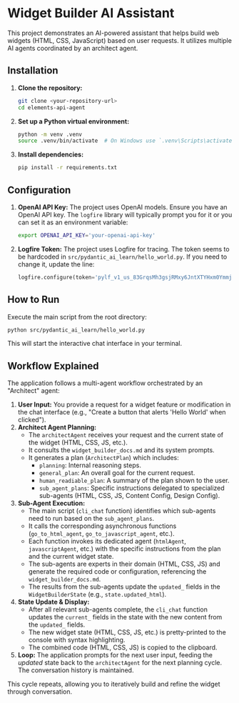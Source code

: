 # Widget Builder AI Assistant

This project demonstrates an AI-powered assistant that helps build web widgets (HTML, CSS, JavaScript) based on user requests. It utilizes multiple AI agents coordinated by an architect agent.

## Installation

1.  **Clone the repository:**
    ```bash
    git clone <your-repository-url>
    cd elements-api-agent
    ```
2.  **Set up a Python virtual environment:**
    ```bash
    python -m venv .venv
    source .venv/bin/activate  # On Windows use `.venv\Scripts\activate`
    ```
3.  **Install dependencies:**
    ```bash
    pip install -r requirements.txt
    ```

## Configuration

1.  **OpenAI API Key:** The project uses OpenAI models. Ensure you have an OpenAI API key. The `logfire` library will typically prompt you for it or you can set it as an environment variable:
    ```bash
    export OPENAI_API_KEY='your-openai-api-key'
    ```
2.  **Logfire Token:** The project uses Logfire for tracing. The token seems to be hardcoded in `src/pydantic_ai_learn/hello_world.py`. If you need to change it, update the line:
    ```python
    logfire.configure(token='pylf_v1_us_83GrqsMh3gsjRMxy6JntXTYHxm0YmmjjYyZYsPzBcj1S')
    ```

## How to Run

Execute the main script from the root directory:

```bash
python src/pydantic_ai_learn/hello_world.py
```

This will start the interactive chat interface in your terminal.

## Workflow Explained

The application follows a multi-agent workflow orchestrated by an "Architect" agent:

1.  **User Input:** You provide a request for a widget feature or modification in the chat interface (e.g., "Create a button that alerts 'Hello World' when clicked").
2.  **Architect Agent Planning:**
    - The `architectAgent` receives your request and the current state of the widget (HTML, CSS, JS, etc.).
    - It consults the `widget_builder_docs.md` and its system prompts.
    - It generates a plan (`ArchitectPlan`) which includes:
      - `planning`: Internal reasoning steps.
      - `general_plan`: An overall goal for the current request.
      - `human_readiable_plan`: A summary of the plan shown to the user.
      - `sub_agent_plans`: Specific instructions delegated to specialized sub-agents (HTML, CSS, JS, Content Config, Design Config).
3.  **Sub-Agent Execution:**
    - The main script (`cli_chat` function) identifies which sub-agents need to run based on the `sub_agent_plans`.
    - It calls the corresponding asynchronous functions (`go_to_html_agent`, `go_to_javascript_agent`, etc.).
    - Each function invokes its dedicated agent (`htmlAgent`, `javascriptAgent`, etc.) with the specific instructions from the plan and the current widget state.
    - The sub-agents are experts in their domain (HTML, CSS, JS) and generate the required code or configuration, referencing the `widget_builder_docs.md`.
    - The results from the sub-agents update the `updated_` fields in the `WidgetBuilderState` (e.g., `state.updated_html`).
4.  **State Update & Display:**
    - After all relevant sub-agents complete, the `cli_chat` function updates the `current_` fields in the state with the new content from the `updated_` fields.
    - The new widget state (HTML, CSS, JS, etc.) is pretty-printed to the console with syntax highlighting.
    - The combined code (HTML, CSS, JS) is copied to the clipboard.
5.  **Loop:** The application prompts for the next user input, feeding the _updated_ state back to the `architectAgent` for the next planning cycle. The conversation history is maintained.

This cycle repeats, allowing you to iteratively build and refine the widget through conversation.
